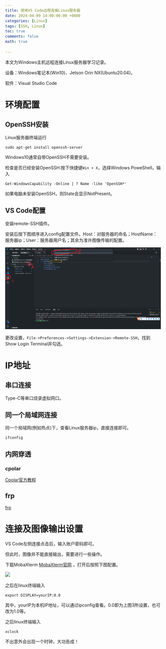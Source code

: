 ```yaml
---
title: 使用VS Code远程连接Linux服务器
date: 2024-04-09 14:00:00:00 +0800
categories: [Linux]
tags: [SSH, Linux]
toc: true 
comments: false
math: true

---
```


本文为Windows主机远程连接Linux服务器学习记录。

设备：Windows笔记本(Win10)、Jetson Orin NX(Ubuntu20.04)。

软件：Visual Studio Code

# 环境配置

## OpenSSH安装

 Linux服务器终端运行

```shell
sudo apt-get install openssh-server
```

Windows10通常自带OpenSSH不需要安装。

检查是否已经安装OpenSSH:按下快捷键`Win + X`，选择Windows PoweShell，输入

```shell
Get-WindowsCapability -Online | ? Name -like 'OpenSSH*'
```

如果电脑未安装OpenSSH，则State会显示NotPresent。

## VS Code配置

安装remote-SSH插件。

安装后按下图顺序进入config配置文件。Host：对服务器的命名；HostName：服务器ip；User：服务器用户名；其余为准许图像传输的配置。

![](/assets/img/linuxSSH1.png)

更改设置，`File->Preferences->Settings->Extension->Remote-SSH`，找到Show Login Terminal并勾选。

# IP地址

## 串口连接

Type-C等串口烧录虚拟网口。

## 同一个局域网连接

同一个局域网(例如热点)下，查看Linux服务器ip，直接连接即可。

```ssh
ifconfig
```

## 内网穿透

### cpolar

[Cpolar官方教程](https://www.cpolar.com/blog)

## frp

[frp](https://github.com/fatedier/frp)

# 连接及图像输出设置

VS Code左侧连接点击后，输入账户密码即可。

但此时，图像并不能直接输出，需要进行一些操作。

下载MobaXterm [MobaXterm官网](https://mobaxterm.mobatek.net/download.html) ，打开后按照下图配置。

![](/assets/img/linuxSSH2)

之后在linux终端输入

```shell
export DISPLAY=yourIP:0.0
```

其中，yourIP为本机IP地址，可以通过ipconfig查看。0.0即为上图3所设置，也可改为1.0等。

之后linux终端输入

```shell
xclock
```

不出意外会出现一个时钟，大功告成！
